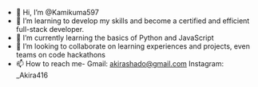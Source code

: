 - 👋 Hi, I’m @Kamikuma597
- 👀 I’m learning to develop my skills and become a certified and efficient full-stack developer.
- 🌱 I’m currently learning the basics of Python and JavaScript
- 💞️ I’m looking to collaborate on learning experiences and projects, even teams on code hackathons
- 📫 How to reach me- 
Gmail: akirashado@gmail.com
Instagram: _Akira416

<!---
Kamikuma597/Kamikuma597 is a ✨ special ✨ repository because its `README.md` (this file) appears on your GitHub profile.
You can click the Preview link to take a look at your changes.
--->
